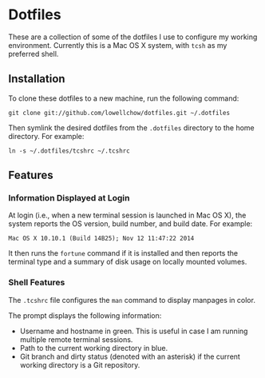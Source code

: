 # Dotfiles

These are a collection of some of the dotfiles I use to configure my working environment. Currently this is a Mac OS X system, with `tcsh` as my preferred shell.

## Installation

To clone these dotfiles to a new machine, run the following command:

```terminal
git clone git://github.com/lowellchow/dotfiles.git ~/.dotfiles
```

Then symlink the desired dotfiles from the `.dotfiles` directory to the home directory. For example:

```terminal
ln -s ~/.dotfiles/tcshrc ~/.tcshrc
```

## Features

### Information Displayed at Login

At login (i.e., when a new terminal session is launched in Mac OS X), the system reports the OS version, build number, and build date. For example:

```terminal
Mac OS X 10.10.1 (Build 14B25); Nov 12 11:47:22 2014
```

It then runs the `fortune` command if it is installed and then reports the terminal type and a summary of disk usage on locally mounted volumes.

### Shell Features

The `.tcshrc` file configures the `man` command to display manpages in color.

The prompt displays the following information:

- Username and hostname in green. This is useful in case I am running multiple remote terminal sessions.
- Path to the current working directory in blue.
- Git branch and dirty status (denoted with an asterisk) if the current working directory is a Git repository.
